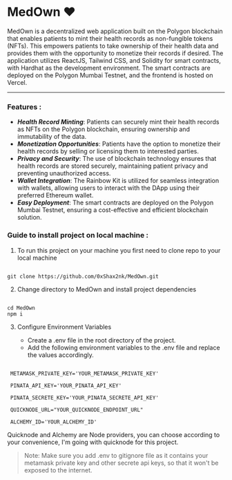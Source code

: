 # MedOwn ❤️

<p> MedOwn is a decentralized web application built on the Polygon blockchain that enables patients to mint their health records as non-fungible tokens (NFTs). This empowers patients to take ownership of their health data and provides them with the opportunity to monetize their records if desired. The application utilizes ReactJS, Tailwind CSS, and Solidity for smart contracts, with Hardhat as the development environment. The smart contracts are deployed on the Polygon Mumbai Testnet, and the frontend is hosted on Vercel.</p>
 
 ---

### Features : 

- ***Health Record Minting***: Patients can securely mint their health records as NFTs on the Polygon blockchain, ensuring ownership and immutability of the data.
- ***Monetization Opportunities***: Patients have the option to monetize their health records by selling or licensing them to interested parties.
- ***Privacy and Security***: The use of blockchain technology ensures that health records are stored securely, maintaining patient privacy and preventing unauthorized access.
- ***Wallet Integration***: The Rainbow Kit is utilized for seamless integration with wallets, allowing users to interact with the DApp using their preferred Ethereum wallet.
- ***Easy Deployment***: The smart contracts are deployed on the Polygon Mumbai Testnet, ensuring a cost-effective and efficient blockchain solution.
 
### Guide to install project on local machine :

1. To run this project on your machine you first need to clone repo to your local machine

  ```
  
  git clone https://github.com/0xShax2nk/MedOwn.git
  
  ```

2. Change directory to MedOwn and install project dependencies
 
  ```

  cd MedOwn
  npm i

  ```

3. Configure Environment Variables
   
     - Create a .env file in the root directory of the project.
     - Add the following environment variables to the .env file and replace the values accordingly.
  
```

 METAMASK_PRIVATE_KEY='YOUR_METAMASK_PRIVATE_KEY'

 PINATA_API_KEY='YOUR_PINATA_API_KEY'

 PINATA_SECRETE_KEY='YOUR_PINATA_SECRETE_API_KEY'

 QUICKNODE_URL="YOUR_QUICKNODE_ENDPOINT_URL"

 ALCHEMY_ID='YOUR_ALCHEMY_ID'

```

Quicknode and Alchemy are Node providers, you can choose according to your convenience, I'm going with quicknode for this project.

> Note: Make sure you add .env to gitignore file as it contains your metamask private key and other secrete api keys, so that it won't be exposed to the internet.

  
